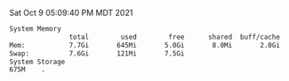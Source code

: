 Sat Oct  9 05:09:40 PM MDT 2021
```bash
System Memory
               total        used        free      shared  buff/cache   available
Mem:           7.7Gi       645Mi       5.0Gi       8.0Mi       2.0Gi       6.7Gi
Swap:          7.6Gi       121Mi       7.5Gi
System Storage
675M	.
```
